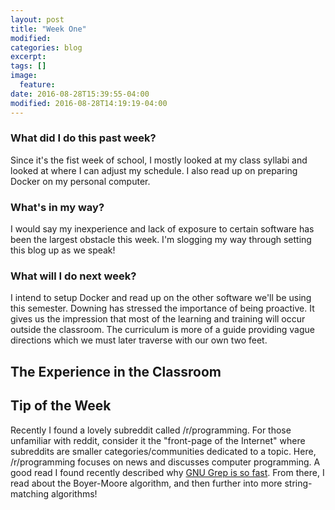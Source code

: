 ```yaml
---
layout: post
title: "Week One"
modified:
categories: blog
excerpt:
tags: []
image:
  feature:
date: 2016-08-28T15:39:55-04:00
modified: 2016-08-28T14:19:19-04:00
---
```

### What did I do this past week?
Since it's the fist week of school, I mostly looked at my class syllabi and looked at where I can adjust my schedule. I also read up on preparing Docker on my personal computer.
### What's in my way?
I would say my inexperience and lack of exposure to certain software has been the largest obstacle this week. I'm slogging my way through setting this blog up as we speak!
### What will I do next week?
I intend to setup Docker and read up on the other software we'll be using this semester. Downing has stressed the importance of being proactive. It gives us the impression that most of the learning and training will occur outside the classroom. The curriculum is more of a guide providing vague directions which we must later traverse with our own two feet.

## The Experience in the Classroom

## Tip of the Week
Recently I found a lovely subreddit called /r/programming. For those unfamiliar with reddit, consider it the "front-page of the Internet" where subreddits are smaller categories/communities dedicated to a topic. Here, /r/programming focuses on news and discusses computer programming. A good read I found recently described why [GNU Grep is so fast]. From there, I read about the Boyer-Moore algorithm, and then further into more string-matching algorithms!

[GNU Grep is so fast]: https://lists.freebsd.org/pipermail/freebsd-current/2010-August/019310.html
